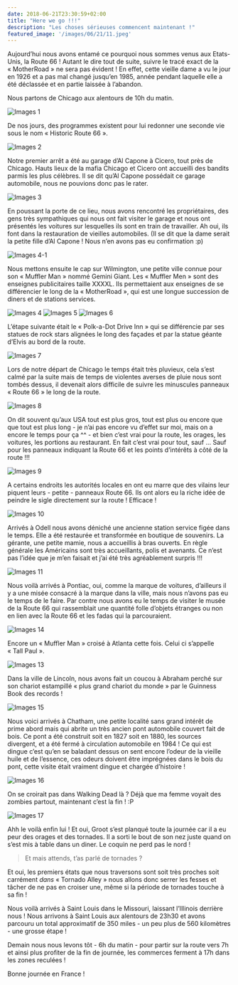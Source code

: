 ```yaml
---
date: 2018-06-21T23:30:59+02:00
title: "Here we go !!!"
description: "Les choses sérieuses commencent maintenant !"
featured_image: '/images/06/21/11.jpeg'
---
```


Aujourd’hui nous avons entamé ce pourquoi nous sommes venus aux Etats-Unis, la Route 66 ! Autant le dire tout de suite, suivre le tracé exact de la « MotherRoad » ne sera pas évident ! En effet, cette vieille dame a vu le jour en 1926 et a pas mal changé jusqu’en 1985, année pendant laquelle elle a été déclassée et en partie laissée à l’abandon.

Nous partons de Chicago aux alentours de 10h du matin.

![Images 1](/images/06/21/1.png)

De nos jours, des programmes existent pour lui redonner une seconde vie sous le nom « Historic Route 66 ».

![Images 2](/images/06/21/2.jpeg)

Notre premier arrêt a été au garage d’Al Capone à Cicero, tout près de Chicago. Hauts lieux de la mafia Chicago et Cicero ont accueilli des bandits parmis les plus célèbres. Il se dit qu’Al Capone possédait ce garage automobile, nous ne pouvions donc pas le rater. 

![Images 3](/images/06/21/3.jpeg)

En poussant la porte de ce lieu, nous avons rencontré les propriétaires, des gens très sympathiques qui nous ont fait visiter le garage et nous ont présentés les voitures sur lesquelles ils sont en train de travailler. Ah oui, ils font dans la restauration de vieilles automobiles. (Il se dit que la dame serait la petite fille d’Al Capone ! Nous n’en avons pas eu confirmation :p)

![Images 4-1](/images/06/21/4-1.jpeg)

Nous mettons ensuite le cap sur Wilmington, une petite ville connue pour son « Muffler Man » nommé Gemini Giant. Les « Muffler Men » sont des enseignes publicitaires taille XXXXL. Ils permettaient aux enseignes de se différencier le long de la « MotherRoad », qui est une longue succession de diners et de stations services.

![Images 4](/images/06/21/4.jpeg)
![Images 5](/images/06/21/5.jpeg)
![Images 6](/images/06/21/6.jpeg)

L’étape suivante était le « Polk-a-Dot Drive Inn » qui se différencie par ses statues de rock stars alignées le long des façades et par la statue géante d’Elvis au bord de la route.

![Images 7](/images/06/21/7.jpeg)

Lors de notre départ de Chicago le temps était très pluvieux, cela s’est calmé par la suite mais de temps de violentes averses de pluie nous sont tombés dessus, il devenait alors difficile de suivre les minuscules panneaux « Route 66 » le long de la route.

![Images 8](/images/06/21/8.jpeg)

On dit souvent qu’aux USA tout est plus gros, tout est plus ou encore que que tout est plus long - je n’ai pas encore vu d’effet sur moi, mais on a encore le temps pour ça ^^ - et bien c’est vrai pour la route, les orages, les voitures, les portions au restaurant. En fait c’est vrai pour tout, sauf ... Sauf pour les panneaux indiquant la Route 66 et les points d’intérêts à côté de la route !!!  

![Images 9](/images/06/21/9.jpeg)

A certains endroits les autorités locales en ont eu marre que des vilains leur piquent leurs - petite - panneaux Route 66. Ils ont alors eu la riche idée de peindre le sigle directement sur la route ! Efficace !

![Images 10](/images/06/21/10.jpeg)

Arrivés à Odell nous avons déniché une ancienne station service figée dans le temps. Elle a été restaurée et transformée en boutique de souvenirs. La gérante, une petite mamie, nous a accueillis à bras ouverts. En règle générale les Américains sont très accueillants, polis et avenants. Ce n’est pas l’idée que je m’en faisait et j’ai été très agréablement surpris !!!

![Images 11](/images/06/21/11.jpeg)

Nous voilà arrivés à Pontiac, oui, comme la marque de voitures, d’ailleurs il y a une misée consacré à la marque dans la ville, mais nous n’avons pas eu le temps de le faire. Par contre nous avons eu le temps de visiter le musée de la Route 66 qui rassemblait une quantité folle d’objets étranges ou non en lien avec la Route 66 et les fadas qui la parcouraient.

![Images 14](/images/06/21/14.jpeg)

Encore un « Muffler Man » croisé à Atlanta cette fois. Celui ci s’appelle « Tall Paul ».

![Images 13](/images/06/21/13.jpeg)

Dans la ville de Lincoln, nous avons fait un coucou à Abraham perché sur son chariot estampillé « plus grand chariot du monde » par le Guinness Book des records !

![Images 15](/images/06/21/15.jpeg)

 Nous voici arrivés à Chatham, une petite localité sans grand intérêt de prime abord mais qui abrite un très ancien pont automobile couvert fait de bois. Ce pont a été construit soit en 1827 soit en 1880, les sources divergent, et a été fermé à circulation automobile en 1984 ! Ce qui est dingue c’est qu’en se baladant dessus on sent encore l’odeur de la vieille huile et de l’essence, ces odeurs doivent être imprégnées dans le bois du pont, cette visite était vraiment dingue et chargée d’histoire !

![Images 16](/images/06/21/16.jpeg)

On se croirait pas dans Walking Dead là ? Déjà que ma femme voyait des zombies partout, maintenant c’est la fin ! :P

![Images 17](/images/06/21/17.jpeg)

Ahh le voilà enfin lui ! Et oui, Groot s’est planqué toute la journée car il a eu peur des orages et des tornades. Il a sorti le bout de son nez juste quand on s’est mis à table dans un diner. Le coquin ne perd pas le nord !

> Et mais attends, t’as parlé de tornades ?

Et oui, les premiers états que nous traversons sont soit très proches soit carrément *dans* « Tornado Alley » nous allons donc serrer les fesses et tâcher de ne pas en croiser une, même si la période de tornades touche à sa fin !

Nous voilà arrivés à Saint Louis dans le Missouri, laissant l’Illinois derrière nous ! Nous arrivons à Saint Louis aux alentours de 23h30 et avons parcouru un total approximatif de 350 miles - un peu plus de 560 kilomètres - une grosse étape !

Demain nous nous levons tôt - 6h du matin - pour partir sur la route vers 7h et ainsi plus profiter de la fin de journée, les commerces ferment à 17h dans les zones reculées !

Bonne journée en France ! 